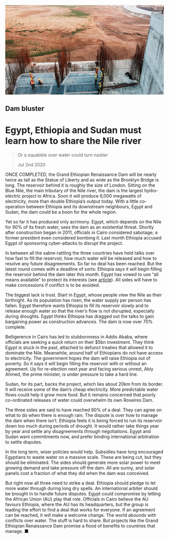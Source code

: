 ![](./images/20200704_LDP003_0.jpg)

## Dam bluster

# Egypt, Ethiopia and Sudan must learn how to share the Nile river

> Or a squabble over water could turn nastier

> Jul 2nd 2020

ONCE COMPLETED, the Grand Ethiopian Renaissance Dam will be nearly twice as tall as the Statue of Liberty and as wide as the Brooklyn Bridge is long. The reservoir behind it is roughly the size of London. Sitting on the Blue Nile, the main tributary of the Nile river, the dam is the largest hydro-electric project in Africa. Soon it will produce 6,000 megawatts of electricity, more than double Ethiopia’s output today. With a little co-operation between Ethiopia and its downstream neighbours, Egypt and Sudan, the dam could be a boon for the whole region.

Yet so far it has produced only acrimony. Egypt, which depends on the Nile for 90% of its fresh water, sees the dam as an existential threat. Shortly after construction began in 2011, officials in Cairo considered sabotage; a former president even considered bombing it. Last month Ethiopia accused Egypt of sponsoring cyber-attacks to disrupt the project.

In between all the sabre-rattling the three countries have held talks over how fast to fill the reservoir, how much water will be released and how to resolve any future disagreements. So far no deal has been reached. But the latest round comes with a deadline of sorts: Ethiopia says it will begin filling the reservoir behind the dam later this month. Egypt has vowed to use “all means available” to protect its interests (see [article](https://www.economist.com//node/21788885)). All sides will have to make concessions if conflict is to be avoided.

The biggest lack is trust. Start in Egypt, whose people view the Nile as their birthright. As its population has risen, the water supply per person has fallen. Egypt therefore wants Ethiopia to fill its reservoir slowly and to release enough water so that the river’s flow is not disrupted, especially during droughts. Egypt thinks Ethiopia has dragged out the talks to gain bargaining power as construction advances. The dam is now over 70% complete.

Belligerence in Cairo has led to stubbornness in Addis Ababa, where officials are seeking a quick return on their $5bn investment. They think Egypt is stuck in the past, attached to defunct treaties that allowed it to dominate the Nile. Meanwhile, around half of Ethiopians do not have access to electricity. The government hopes the dam will raise Ethiopia out of poverty. So it says it will begin filling the reservoir with or without an agreement. Up for re-election next year and facing serious unrest, Abiy Ahmed, the prime minister, is under pressure to take a hard line.

Sudan, for its part, backs the project, which lies about 20km from its border. It will receive some of the dam’s cheap electricity. More predictable water flows could help it grow more food. But it remains concerned that poorly co-ordinated releases of water could overwhelm its own Roseires Dam.

The three sides are said to have reached 90% of a deal. They can agree on what to do when there is enough rain. The dispute is over how to manage the dam when there isn’t. Ethiopia feels it is being forced to run its reservoir down too much during periods of drought. It would rather take things year by year and settle any disagreements through negotiations. Egypt and Sudan want commitments now, and prefer binding international arbitration to settle disputes.

In the long term, wiser policies would help. Subsidies have long encouraged Egyptians to waste water on a massive scale. These are being cut, but they should be eliminated. The sides should generate more solar power to meet growing demand and take pressure off the dam. All are sunny, and solar panels cost a fraction of what they did when the dam was conceived.

But right now all three need to strike a deal. Ethiopia should pledge to let more water through during long dry spells. An international arbiter should be brought in to handle future disputes. Egypt could compromise by letting the African Union (AU) play that role. Officials in Cairo believe the AU favours Ethiopia, where the AU has its headquarters, but the group is leading the effort to find a deal that works for everyone. If an agreement can be reached, it will make a welcome change. The world abounds with conflicts over water. The stuff is hard to share. But projects like the Grand Ethiopian Renaissance Dam promise a flood of benefits to countries that manage. ■